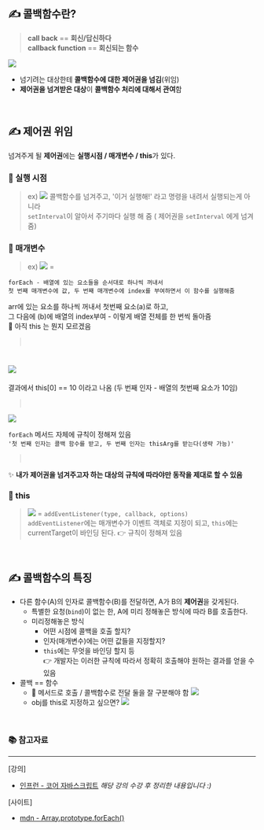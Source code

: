 ## ✍ 콜백함수란?
> **call back** == **회신/답신하다**<br>
**callback function** == **회신되는 함수**<br>

![](https://velog.velcdn.com/images/doopal2/post/852e5548-30af-48aa-b88b-e9d1c0fe0399/image.png)
+ 넘기려는 대상한테 **콜백함수에 대한 제어권을 넘김**(위임)
+ **제어권을 넘겨받은 대상**이 **콜백함수 처리에 대해서 관여**함

<br/>

## ✍ 제어권 위임 
넘겨주게 될 **제어권**에는 **실행시점 / 매개변수 / this**가 있다.
###  🔎 실행 시점 
>ex)
![](https://velog.velcdn.com/images/doopal2/post/9f134e32-8f5d-4554-8e84-e461c25363b0/image.png)
콜백함수를 넘겨주고, '이거 실행해!' 라고 명령을 내려서 실행되는게 아니라<br>
`setInterval`이 알아서 주기마다 실행 해 줌 ( 제어권을 `setInterval` 에게 넘겨줌)<br>
 
###  🔎 매개변수
>ex)
![](https://velog.velcdn.com/images/doopal2/post/d2ce2f64-22da-4c91-8712-d749f92494c5/image.png)
=
```
forEach - 배열에 있는 요소들을 순서대로 하나씩 꺼내서 
첫 번째 매개변수에 값, 두 번째 매개변수에 index를 부여하면서 이 함수를 실행해줌
```
arr에 있는 요소를 하나씩 꺼내서 첫번째 요소(a)로 하고, <br>
그 다음에 (b)에 배열의 index부여 - 이렇게 배열 전체를 한 번씩 돌아쥼<br>
🤔 아직 this 는 뭔지 모르겠음<br>
> <br>
![](https://velog.velcdn.com/images/doopal2/post/096cfa9f-8716-4706-9551-1a9610dddda7/image.png)
=
결과에서 this[0] == 10 이라고 나옴 (두 번째 인자 - 배열의 첫번째 요소가 10임)<br>
> <br>
![](https://velog.velcdn.com/images/doopal2/post/4cf0d9fc-65db-468e-a62b-bf5802d7d12a/image.png)
>
`forEach`  메서드 자체에 규칙이 정해져 있음<br>
`'첫 번째 인자는 콜백 함수를 받고, 두 번째 인자는 thisArg를 받는다(생략 가능)'`<br>
><br>
✨ **내가 제어권을 넘겨주고자 하는 대상의 규칙에 따라야만 동작을 제대로 할 수 있음**

###  🔎 this
>![](https://velog.velcdn.com/images/doopal2/post/268cb135-13ff-4d4b-8e46-9f6dee74ac6d/image.png)
=
`addEventListener(type, callback, options)`<br>
`addEventListener`에는 매개변수가 이벤트 객체로 지정이 되고, `this`에는 currentTarget이 바인딩 된다. 👉 규칙이 정해져 있음<br>

<br/>

## ✍ 콜백함수의 특징
+ 다른 함수(A)의 인자로 콜백함수(B)를 전달하면, A가 B의 **제어권**을 갖게된다.
  + 특별한 요청(`bind`)이 없는 한, A에 미리 정해놓은 방식에 따라 B를 호출한다.
  + 미리정해놓은 방식
    + 어떤 시점에 콜백을 호출 할지?
    + 인자(매개변수)에는 어떤 값들을 지정할지?
    + `this`에는 무엇을 바인딩 할지 등<br>
  👉 개발자는 이러한 규칙에 따라서 정확히 호출해야 원하는 결과를 얻을 수 있음<br>
 + 콜백 == 함수
   + 🚨 메서드로 호출 / 콜백함수로 전달 둘을 잘 구분해야 함
![](https://velog.velcdn.com/images/doopal2/post/363a87cc-3f35-4380-936b-ec22ca704a85/image.png)
   + obj를 this로 지정하고 싶으면?
   ![](https://velog.velcdn.com/images/doopal2/post/d0b8d512-7b16-4d13-8642-34bc2282776f/image.png)


<br/>

### 📚 참고자료
***
[강의]
+ [인프런 - 코어 자바스크립트](https://www.inflearn.com/course/%ED%95%B5%EC%8B%AC%EA%B0%9C%EB%85%90-javascript-flow/dashboard)
_해당 강의 수강 후 정리한 내용입니다 :)_

[사이트]
+ [mdn - Array.prototype.forEach()](https://developer.mozilla.org/ko/docs/Web/JavaScript/Reference/Global_Objects/Array/forEach)